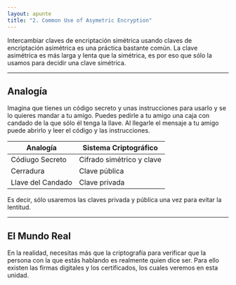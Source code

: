 ```yaml
---
layout: apunte
title: "2. Common Use of Asymetric Encryption"
---
```


Intercambiar claves de encriptación simétrica usando claves de encriptación asimétrica es una práctica bastante común. La clave asimétrica es más larga y lenta que la simétrica, es por eso que sólo la usamos para decidir una clave simétrica.

------------
<h2>Analogía</h2>
Imagina que tienes un código secreto y unas instrucciones para usarlo y se lo quieres mandar a tu amigo. Puedes pedirle a tu amigo una caja con candado de la que sólo él tenga la llave. Al llegarle el mensaje a tu amigo puede abrirlo y leer el código y las instrucciones.

| Analogía          | Sistema Criptográfico     |
| ----------------- | ------------------------- |
| Códiugo Secreto   | Cifrado simétrico y clave |
| Cerradura         | Clave pública             |
| Llave del Candado | Clave privada             |

Es decir, sólo usaremos las claves privada y pública una vez para evitar la lentitud.

---------------
<h2>El Mundo Real</h2>
En la realidad, necesitas más que la criptografía para verificar que la persona con la que estás hablando es realmente quien dice ser. Para ello existen las firmas digitales y los certificados, los cuales veremos en esta unidad.